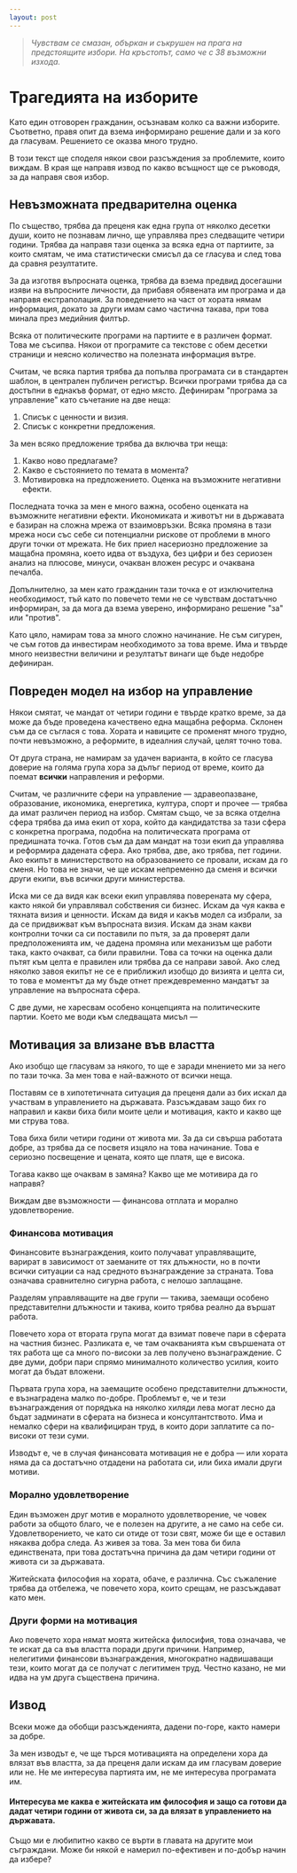 ```yaml
---
layout: post
---
```


> _Чувствам се смазан, объркан и съкрушен на прага на предстоящите избори. На кръстопът, само че с 38 възможни изхода._

# Трагедията на изборите

Като един отговорен гражданин, осъзнавам колко са важни изборите. Съответно, правя опит да взема информирано решение дали и за кого да гласувам. Решението се оказва много трудно.

В този текст ще споделя някои свои разсъждения за проблемите, които виждам. В края ще направя извод по какво всъщност ще се ръководя, за да направя своя избор.

## Невъзможната предварителна оценка

По същество, трябва да преценя как една група от няколко десетки души, които не познавам лично, ще управлява през следващите четири години. Трябва да направя тази оценка за всяка една от партиите, за които смятам, че има статистически смисъл да се гласува и след това да сравня резултатите.

За да изготвя въпросната оценка, трябва да взема предвид досегашни изяви на въпросните личности, да прибавя обявената им програма и да направя екстраполация. За поведението на част от хората нямам информация, докато за други имам само частична такава, при това минала през медийния филтър.

Всяка от политическите програми на партиите е в различен формат. Това ме съсипва. Някои от програмите са текстове с обем десетки страници и неясно количество на полезната информация вътре.

Считам, че всяка партия трябва да попълва програмата си в стандартен шаблон, в централен публичен регистър. Всички програми трябва да са достъпни в еднакъв формат, от едно място. Дефинирам "програма за управление" като съчетание на две неща:

1. Списък с ценности и визия.
2. Списък с конкретни предложения.

За мен всяко предложение трябва да включва три неща:

1. Какво ново предлагаме?
2. Какво е състоянието по темата в момента?
3. Мотивировка на предложението. Оценка на възможните негативни ефекти.

Последната точка за мен е много важна, особено оценката на възможните негативни ефекти. Икономиката и животът ни в държавата е базиран на сложна мрежа от взаимовръзки. Всяка промяна в тази мрежа носи със себе си потенциални рискове от проблеми в много други точки от мрежата. Не бих приел насериозно предложение за мащабна промяна, което идва от въздуха, без цифри и без сериозен анализ на плюсове, минуси, очакван вложен ресурс и очаквана печалба.

Допълнително, за мен като гражданин тази точка е от изключителна необходимост, тъй като по повечето теми не се чувствам достатъчно информиран, за да мога да взема уверено, информирано решение "за" или "против".

Като цяло, намирам това за много сложно начинание. Не съм сигурен, че съм готов да инвестирам необходимото за това време. Има и твърде много неизвестни величини и резултатът винаги ще бъде недобре дефиниран.

## Повреден модел на избор на управление

Някои смятат, че мандат от четири години е твърде кратко време, за да може да бъде проведена качествено една мащабна реформа. Склонен съм да се съглася с това. Хората и навиците се променят много трудно, почти невъзможно, а реформите, в идеалния случай, целят точно това.

От друга страна, не намирам за удачен варианта, в който се гласува доверие на голяма група хора за дълъг период от време, които да поемат **всички** направления и реформи.

Считам, че различните сфери на управление — здравеопазване, образование, икономика, енергетика, култура, спорт и прочее — трябва да имат различен период на избор. Смятам също, че за всяка отделна сфера трябва да има екип от хора, който да кандидатства за тази сфера с конкретна програма, подобна на политическата програма от предишната точка. Готов съм да дам мандат на този екип да управлява и реформира дадената сфера. Ако трябва, две, ако трябва, пет години. Ако екипът в министерството на образованието се провали, искам да го сменя. Но това не значи, че ще искам непременно да сменя и всички други екипи, във всички други министерства.

Иска ми се да видя как всеки екип управлява поверената му сфера, както някой би управлявал собствения си бизнес. Искам да чуя каква е тяхната визия и ценности. Искам да видя и какъв модел са избрали, за да се придвижват към въпросната визия. Искам да знам какви контролни точки са си поставили по пътя, за да проверят дали предположенията им, че дадена промяна или механизъм ще работи така, както очакват, са били правилни. Това са точки на оценка дали пътят към целта е правилен или трябва да се направи завой. Ако след няколко завоя екипът не се е приближил изобщо до визията и целта си, то това е моментът да му бъде отнет преждевременно мандатът за управление на въпросната сфера.

С две думи, не харесвам особено концепцията на политическите партии. Което ме води към следващата мисъл —

## Мотивация за влизане във властта

Ако изобщо ще гласувам за някого, то ще е заради мнението ми за него по тази точка. За мен това е най-важното от всички неща.

Поставям се в хипотетичната ситуация да преценя дали аз бих искал да участвам в управлението на държавата. Разсъждавам защо бих го направил и какви биха били моите цели и мотивация, както и какво ще ми струва това.

Това биха били четири години от живота ми. За да си свърша работата добре, аз трябва да се посветя изцяло на това начинание. Това е сериозно посвещение и цената, която ще платя, ще е висока.

Тогава какво ще очаквам в замяна? Какво ще ме мотивира да го направя?

Виждам две възможности — финансова отплата и морално удовлетворение.

### Финансова мотивация

Финансовите възнаграждения, които получават управляващите, варират в зависимост от заеманите от тях длъжности, но в почти всички ситуации са над средното възнаграждение за страната. Това означава сравнително сигурна работа, с нелошо заплащане.

Разделям управляващите на две групи — такива, заемащи особено представителни длъжности и такива, които трябва реално да вършат работа.

Повечето хора от втората група могат да взимат повече пари в сферата на частния бизнес. Разликата е, че там очакванията към свършената от тях работа ще са много по-високи за лев получено възнаграждение. С две думи, добри пари спрямо минималното количество усилия, които могат да бъдат вложени.

Първата група хора, на заемащите особено представителни длъжности, е възнаградена малко по-добре. Проблемът е, че и тези възнаграждения от порядъка на няколко хиляди лева могат лесно да бъдат задминати в сферата на бизнеса и консултантството. Има и немалко сфери на квалифициран труд, в които дори заплатите са по-високи от тези суми.

Изводът е, че в случая финансовата мотивация не е добра — или хората няма да са достатъчно отдадени на работата си, или биха имали други мотиви.

### Морално удовлетворение

Един възможен друг мотив е моралното удовлетворение, че човек работи за общото благо, че е полезен на другите, а не само на себе си. Удовлетворението, че като си отиде от този свят, може би ще е оставил някаква добра следа. Аз живея за това. За мен това би била единствената, при това достатъчна причина да дам четири години от живота си за държавата.

Житейската философия на хората, обаче, е различна. Със съжаление трябва да отбележа, че повечето хора, които срещам, не разсъждават като мен.

### Други форми на мотивация

Ако повечето хора нямат моята житейска филосифия, това означава, че те искат да са във властта поради други причини. Например, нелегитими финансови възнаграждения, многократно надвишаващи тези, които могат да се получат с легитимен труд. Честно казано, не ми идва на ум друга съществена причина.

## Извод

Всеки може да обобщи разсъжденията, дадени по-горе, както намери за добре.

За мен изводът е, че ще търся мотивацията на определени хора да влязат във властта, за да преценя дали искам да им гласувам доверие или не. Не ме интересува партията им, не ме интересува програмата им.

#### Интересува ме каква е житейската им философия и защо са готови да дадат четири години от живота си, за да влязат в управлението на държавата.

Също ми е любипитно какво се върти в главата на другите мои съграждани. Може би някой е намерил по-ефективен и по-добър начин да избере?
